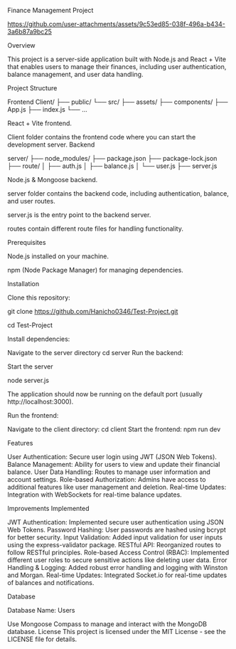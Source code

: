 Finance Management Project

https://github.com/user-attachments/assets/9c53ed85-038f-496a-b434-3a6b87a9bc25

Overview

This project is a server-side application built with Node.js and React + Vite that enables users to manage their finances, including user authentication, balance management, and user data handling.

Project Structure

Frontend
Client/
  ├── public/
  └── src/
      ├── assets/
      ├── components/
      ├── App.js
      ├── index.js
      └── ...

React + Vite frontend.

Client folder contains the frontend code where you can start the development server.
Backend

server/
  ├── node_modules/
  ├── package.json
  ├── package-lock.json
  ├── route/
  │   ├── auth.js
  │   ├── balance.js
  │   └── user.js
  ├── server.js

Node.js & Mongoose backend.

server folder contains the backend code, including authentication, balance, and user routes.

server.js is the entry point to the backend server.

routes contain different route files for handling functionality.

Prerequisites

Node.js installed on your machine.

npm (Node Package Manager) for managing dependencies.

Installation

Clone this repository:

git clone https://github.com/Hanicho0346/Test-Project.git

cd Test-Project

Install dependencies:

Navigate to the server directory
cd server
Run the backend:

Start the server

node server.js

The application should now be running on the default port (usually http://localhost:3000).

Run the frontend:

Navigate to the client directory:
cd client
Start the frontend:
npm run dev

Features

User Authentication: Secure user login using JWT (JSON Web Tokens).
Balance Management: Ability for users to view and update their financial balance.
User Data Handling: Routes to manage user information and account settings.
Role-based Authorization: Admins have access to additional features like user management and deletion.
Real-time Updates: Integration with WebSockets for real-time balance updates.

Improvements Implemented

JWT Authentication: Implemented secure user authentication using JSON Web Tokens.
Password Hashing: User passwords are hashed using bcrypt for better security.
Input Validation: Added input validation for user inputs using the express-validator package.
RESTful API: Reorganized routes to follow RESTful principles.
Role-based Access Control (RBAC): Implemented different user roles to secure sensitive actions like deleting user data.
Error Handling & Logging: Added robust error handling and logging with Winston and Morgan.
Real-time Updates: Integrated Socket.io for real-time updates of balances and notifications.


Database

Database Name: Users

Use Mongoose Compass to manage and interact with the MongoDB database.
License
This project is licensed under the MIT License - see the LICENSE file for details.
